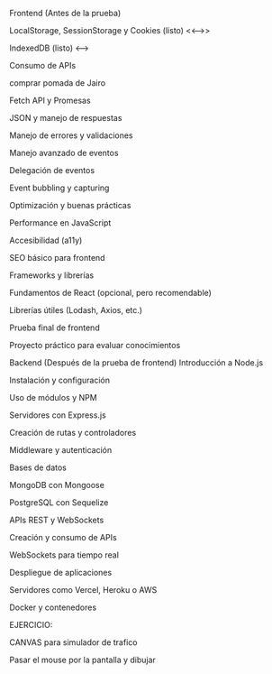 Frontend (Antes de la prueba)

LocalStorage, SessionStorage y Cookies (listo) <<-->>

IndexedDB (listo) <-->

Consumo de APIs

comprar pomada de Jairo

Fetch API y Promesas

JSON y manejo de respuestas

Manejo de errores y validaciones

Manejo avanzado de eventos

Delegación de eventos

Event bubbling y capturing

Optimización y buenas prácticas

Performance en JavaScript

Accesibilidad (a11y)

SEO básico para frontend

Frameworks y librerías

Fundamentos de React (opcional, pero recomendable)

Librerías útiles (Lodash, Axios, etc.)

Prueba final de frontend

Proyecto práctico para evaluar conocimientos



Backend (Después de la prueba de frontend)
Introducción a Node.js

Instalación y configuración

Uso de módulos y NPM

Servidores con Express.js

Creación de rutas y controladores

Middleware y autenticación

Bases de datos

MongoDB con Mongoose

PostgreSQL con Sequelize

APIs REST y WebSockets

Creación y consumo de APIs

WebSockets para tiempo real

Despliegue de aplicaciones

Servidores como Vercel, Heroku o AWS

Docker y contenedores


EJERCICIO: 

CANVAS para simulador de trafico

Pasar el mouse por la pantalla y dibujar